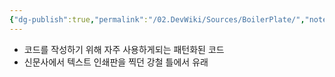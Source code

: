 ```yaml
---
{"dg-publish":true,"permalink":"/02.DevWiki/Sources/BoilerPlate/","noteIcon":"","updated":"2025-08-05T11:36:23.000+09:00"}
---
```


- 코드를 작성하기 위해 자주 사용하게되는 패턴화된 코드
- 신문사에서 텍스트 인쇄판을 찍던 강철 틀에서 유래